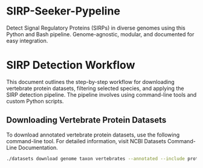 # SIRP-Seeker-Pypeline
Detect Signal Regulatory Proteins (SIRPs) in diverse genomes using this Python and Bash pipeline. Genome-agnostic, modular, and documented for easy integration.

# SIRP Detection Workflow
This document outlines the step-by-step workflow for downloading vertebrate protein datasets, filtering selected species, and applying the SIRP detection pipeline. The pipeline involves using command-line tools and custom Python scripts.

## Downloading Vertebrate Protein Datasets
To download annotated vertebrate protein datasets, use the following command-line tool. For detailed information, visit NCBI Datasets Command-Line Documentation.

```bash
./datasets download genome taxon vertebrates --annotated --include protein --filename vertebrates_proteins.zip
```
